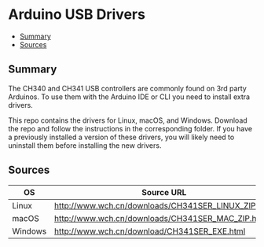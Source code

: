 # Arduino USB Drivers
<!-- vscode-markdown-toc -->
* [Summary](#Summary)
* [Sources](#Sources)

<!-- vscode-markdown-toc-config
	numbering=false
	autoSave=true
	/vscode-markdown-toc-config -->
<!-- /vscode-markdown-toc -->

## <a name='Summary'></a>Summary

The CH340 and CH341 USB controllers are commonly found on 3rd party Arduinos. To use them with the Arduino IDE or CLI you need to install extra drivers.

This repo contains the drivers for Linux, macOS, and Windows. Download the repo and follow the instructions in the corresponding folder. If you have a previously installed a version of these drivers, you will likely need to uninstall them before installing the new drivers.

## <a name='Sources'></a>Sources

| OS      | Source URL                                          |
|---------|-----------------------------------------------------|
| Linux   | http://www.wch.cn/downloads/CH341SER_LINUX_ZIP.html |
| macOS   | http://www.wch.cn/downloads/CH341SER_MAC_ZIP.html   |
| Windows | http://www.wch.cn/download/CH341SER_EXE.html        |
